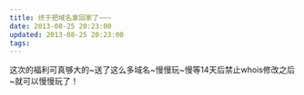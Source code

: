 ```yaml
---
title: 终于把域名拿回家了~~~
date: 2013-08-25 20:23:00
updated: 2013-08-25 20:23:00
tags: 
---
```

这次的福利可真够大的~送了这么多域名~慢慢玩~慢等14天后禁止whois修改之后~就可以慢慢玩了！